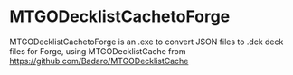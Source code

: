 # MTGODecklistCachetoForge
MTGODecklistCachetoForge is an .exe to convert JSON files to .dck deck files for Forge, using MTGODecklistCache from https://github.com/Badaro/MTGODecklistCache
